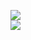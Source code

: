 [![](https://img.shields.io/badge/Made%20With-Github%20Spray-lightgrey.svg?style=for-the-badge&logo=github)](https://github.com/Annihil/github-spray#26725)  
[![](https://i.imgur.com/2DrTn0Z.gif)](https://github.com/Annihil/github-spray)